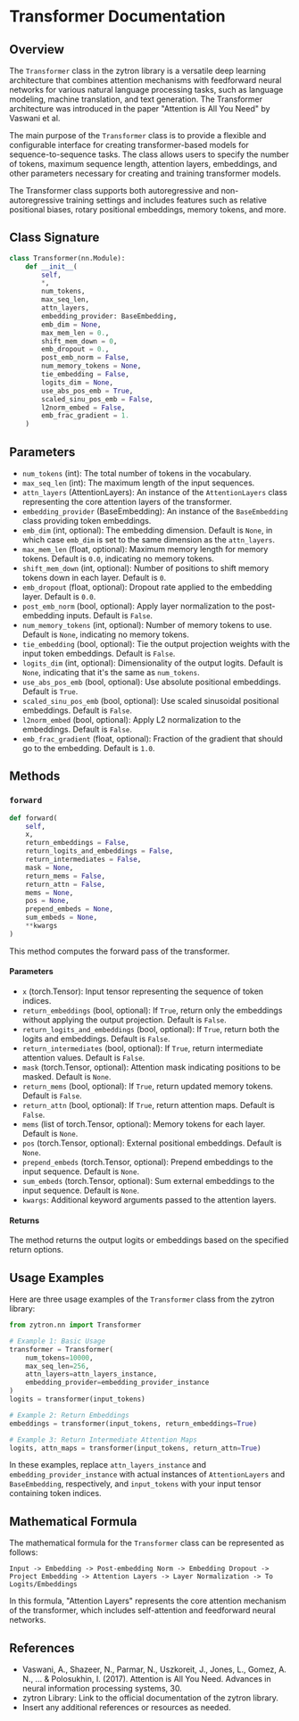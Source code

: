 # Transformer Documentation

## Overview

The `Transformer` class in the zytron library is a versatile deep learning architecture that combines attention mechanisms with feedforward neural networks for various natural language processing tasks, such as language modeling, machine translation, and text generation. The Transformer architecture was introduced in the paper "Attention is All You Need" by Vaswani et al.

The main purpose of the `Transformer` class is to provide a flexible and configurable interface for creating transformer-based models for sequence-to-sequence tasks. The class allows users to specify the number of tokens, maximum sequence length, attention layers, embeddings, and other parameters necessary for creating and training transformer models.

The Transformer class supports both autoregressive and non-autoregressive training settings and includes features such as relative positional biases, rotary positional embeddings, memory tokens, and more.

## Class Signature

```python
class Transformer(nn.Module):
    def __init__(
        self,
        *,
        num_tokens,
        max_seq_len,
        attn_layers,
        embedding_provider: BaseEmbedding,
        emb_dim = None,
        max_mem_len = 0.,
        shift_mem_down = 0,
        emb_dropout = 0.,
        post_emb_norm = False,
        num_memory_tokens = None,
        tie_embedding = False,
        logits_dim = None,
        use_abs_pos_emb = True,
        scaled_sinu_pos_emb = False,
        l2norm_embed = False,
        emb_frac_gradient = 1.
    )
```

## Parameters

- `num_tokens` (int): The total number of tokens in the vocabulary.
- `max_seq_len` (int): The maximum length of the input sequences.
- `attn_layers` (AttentionLayers): An instance of the `AttentionLayers` class representing the core attention layers of the transformer.
- `embedding_provider` (BaseEmbedding): An instance of the `BaseEmbedding` class providing token embeddings.
- `emb_dim` (int, optional): The embedding dimension. Default is `None`, in which case `emb_dim` is set to the same dimension as the `attn_layers`.
- `max_mem_len` (float, optional): Maximum memory length for memory tokens. Default is `0.0`, indicating no memory tokens.
- `shift_mem_down` (int, optional): Number of positions to shift memory tokens down in each layer. Default is `0`.
- `emb_dropout` (float, optional): Dropout rate applied to the embedding layer. Default is `0.0`.
- `post_emb_norm` (bool, optional): Apply layer normalization to the post-embedding inputs. Default is `False`.
- `num_memory_tokens` (int, optional): Number of memory tokens to use. Default is `None`, indicating no memory tokens.
- `tie_embedding` (bool, optional): Tie the output projection weights with the input token embeddings. Default is `False`.
- `logits_dim` (int, optional): Dimensionality of the output logits. Default is `None`, indicating that it's the same as `num_tokens`.
- `use_abs_pos_emb` (bool, optional): Use absolute positional embeddings. Default is `True`.
- `scaled_sinu_pos_emb` (bool, optional): Use scaled sinusoidal positional embeddings. Default is `False`.
- `l2norm_embed` (bool, optional): Apply L2 normalization to the embeddings. Default is `False`.
- `emb_frac_gradient` (float, optional): Fraction of the gradient that should go to the embedding. Default is `1.0`.

## Methods

### `forward`

```python
def forward(
    self,
    x,
    return_embeddings = False,
    return_logits_and_embeddings = False,
    return_intermediates = False,
    mask = None,
    return_mems = False,
    return_attn = False,
    mems = None,
    pos = None,
    prepend_embeds = None,
    sum_embeds = None,
    **kwargs
)
```

This method computes the forward pass of the transformer.

#### Parameters

- `x` (torch.Tensor): Input tensor representing the sequence of token indices.
- `return_embeddings` (bool, optional): If `True`, return only the embeddings without applying the output projection. Default is `False`.
- `return_logits_and_embeddings` (bool, optional): If `True`, return both the logits and embeddings. Default is `False`.
- `return_intermediates` (bool, optional): If `True`, return intermediate attention values. Default is `False`.
- `mask` (torch.Tensor, optional): Attention mask indicating positions to be masked. Default is `None`.
- `return_mems` (bool, optional): If `True`, return updated memory tokens. Default is `False`.
- `return_attn` (bool, optional): If `True`, return attention maps. Default is `False`.
- `mems` (list of torch.Tensor, optional): Memory tokens for each layer. Default is `None`.
- `pos` (torch.Tensor, optional): External positional embeddings. Default is `None`.
- `prepend_embeds` (torch.Tensor, optional): Prepend embeddings to the input sequence. Default is `None`.
- `sum_embeds` (torch.Tensor, optional): Sum external embeddings to the input sequence. Default is `None`.
- `kwargs`: Additional keyword arguments passed to the attention layers.

#### Returns

The method returns the output logits or embeddings based on the specified return options.

## Usage Examples

Here are three usage examples of the `Transformer` class from the zytron library:

```python
from zytron.nn import Transformer

# Example 1: Basic Usage
transformer = Transformer(
    num_tokens=10000,
    max_seq_len=256,
    attn_layers=attn_layers_instance,
    embedding_provider=embedding_provider_instance
)
logits = transformer(input_tokens)

# Example 2: Return Embeddings
embeddings = transformer(input_tokens, return_embeddings=True)

# Example 3: Return Intermediate Attention Maps
logits, attn_maps = transformer(input_tokens, return_attn=True)
```

In these examples, replace `attn_layers_instance` and `embedding_provider_instance` with actual instances of `AttentionLayers` and `BaseEmbedding`, respectively, and `input_tokens` with your input tensor containing token indices.

## Mathematical Formula

The mathematical formula for the `Transformer` class can be represented as follows:

```
Input -> Embedding -> Post-embedding Norm -> Embedding Dropout -> Project Embedding -> Attention Layers -> Layer Normalization -> To Logits/Embeddings
```

In this formula, "Attention Layers" represents the core attention mechanism of the transformer, which includes self-attention and feedforward neural networks.

## References

- Vaswani, A., Shazeer, N., Parmar, N., Uszkoreit, J., Jones, L., Gomez, A. N., ... & Polosukhin, I. (2017). Attention is All You Need. Advances in neural information processing systems, 30.
- zytron Library: Link to the official documentation of the zytron library.
- Insert any additional references or resources as needed.
```

